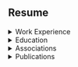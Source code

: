 
## Resume


<details><summary>Work Experience</summary><p>

<details><summary>Nationwide Insurance - [7/21/2014 - Current]</summary><p>

* Consultant - Project Architect (11/20/17 - Current)
* Consultant - Engineering (1/1/15 - 11/20/17)
   * Database Services
      * Automation Engineer
         * Creater, owner, architect of SPARTAN
   * OCA Winner
      * 2017 - Q1
      * 2017 - Q2
* Consultant - Run Operations (7/21/14 - 1/1/15)
   * MSSQL DBA
</p></details> 

<details><summary>Dedicated Technologies, Inc - [12/01/2013 - 07/21/2014]</summary><p>

* DTI is an Information Technology consulting firm that is dedicated to providing outstanding technical services 
* Position: Consultant
    * MSSQL DBA
    * Automation Engineer
</p></details>

<details><summary>Nationwide Energy Partners - [7/01/2013 - 12/01/2013]</summary><p>

* Provider of integrated energy services for residents, property managers, and developers of residential communities 
* Position: MSSQL DBA and Developer
</p></details>

<details><summary>Manley Deas Kochalski, LLC - [5/01/2012 - 7/01/2013]</summary><p>

* MDK provides a full complement of default litigation and related services to its financial institution clients in the states of Ohio, Kentucky, Indiana and Illinois
* Position: Senior Database Administrator
</p></details>

<details><summary>Columbus Bureau of Credit Columbus - [2/01/2011 - 5/01/2012]</summary><p>

* Provides risk management solutions to customers in the business, government and nonprofit sectors which include: verification services, credit reporting services, collection services, property services and commercial services
* Position: Database Administrator
</p></details>

<details><summary>Travis Central Appraisal District - [8/01/2010 - 2/01/2011]</summary><p>

* Performs property tax assessment for Travis County, Texas
* Position: Database Analyst
</p></details>

<details><summary>ScanData Systems, Inc - [1/01/2006 - 7/01/2010]</summary><p>

* Produces logistical software for large volume shippers country wide. ScanData also consults for large volume shippers giving advice about how to increase supply chain efficiencies 
* Position: Logistician and MSSQL Database Administrator
    * Primary Clients
      * The Limited Brands, Inc
      * The Department of Defense [Army Records Management and Declassification Agency]
    * Secondary Clients
      * CVS/Caremark
      * Scholastic Books
      * QVC
</p></details>

<details><summary>The Ohio State University - [1/01/2003 - 1/01/2004]</summary><p>

* Instructor
    * Introduction to Physical Anthropology and Cultural Anthropology 
    * 2003 Fall & Winter Quarter 2004 Spring Quarter
</p></details>

<details><summary>Weller & Associates - [1/01/2001 -  1/01/2006]</summary><p>

* Principal Investigator
    * Supervised archaeological field crews and conduct extensive archaeological fieldwork and analysis
    * Completed comprehensive surveys, testing, and data recovery projects
</p></details>

<details><summary>The United States Senate - [1/01/1995]</summary><p>

* Intern
    * The U.S. Senator from Maryland, Barbara Mikulski
        * Attending hearings
        * Writing issue briefs
        * Acquiring research materials for the legislative staff
        * Clerical duties    
</p></details>
</p></details>          
          
<details><summary>Education</summary><p>          

<details><summary>The Ohio State University </summary><p>  

* 2004
  * Masters of Arts [MA]
    * Specialization
      * Physical Anthropology [Osteology]
* 2001 
  * Majors
    * Criminology
    * Criminology
  * Minors
    * Sociology
</p></details>   
</p></details>      

<details><summary>Associations</summary><p>    

* Membership
  * SQL PASS 
</p></details> 

<details><summary>Publications</summary><p>   

  * Dental Deformation
    * Agency: The U.S. Air Force
      * Internal paper utilized for instruction ... this is not an open publication
</p></details>
